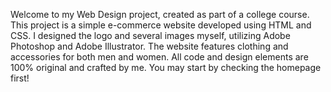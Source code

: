 Welcome to my Web Design project, created as part of a college course. This project is a simple e-commerce website developed using HTML and CSS. I designed the logo and several images myself, utilizing Adobe Photoshop and Adobe Illustrator. The website features clothing and accessories for both men and women. All code and design elements are 100% original and crafted by me. You may start by checking the homepage first!
